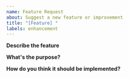```yaml
---
name: Feature Request
about: Suggest a new feature or improvement
title: "[Feature] "
labels: enhancement
---
```


**Describe the feature**

<!-- What is the feature or improvement you're suggesting? -->

**What's the purpose?**

<!-- Why should this be added? What problem does it solve or benefit does it bring? -->

**How do you think it should be implemented?**

<!-- Share your idea for how it could work or be integrated. -->

